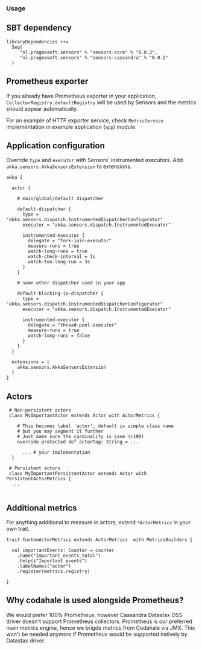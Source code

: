 ### Usage

## SBT dependency

```
libraryDependencies ++= 
  Seq(
     "nl.pragmasoft.sensors" % "sensors-core" % "0.0.2",
     "nl.pragmasoft.sensors" % "sensors-cassandra" % "0.0.2"
  )
```

## Prometheus exporter

If you already have Prometheus exporter in your application, `CollectorRegistry.defaultRegistry` will be used by Sensors and the metrics should appear automatically.

For an example of HTTP exporter service, check `MetricService` implementation in example application (`app`) module. 

## Application configuration

Override `type` and `executor` with Sensors' instrumented executors.
Add `akka.sensors.AkkaSensorsExtension` to extensions.

```
akka {

  actor {

    # main/global/default dispatcher

    default-dispatcher {
      type = "akka.sensors.dispatch.InstrumentedDispatcherConfigurator"
      executor = "akka.sensors.dispatch.InstrumentedExecutor"

      instrumented-executor {
        delegate = "fork-join-executor" 
        measure-runs = true
        watch-long-runs = true
        watch-check-interval = 1s
        watch-too-long-run = 3s
      }
    }

    # some other dispatcher used in your app

    default-blocking-io-dispatcher {
      type = "akka.sensors.dispatch.InstrumentedDispatcherConfigurator"
      executor = "akka.sensors.dispatch.InstrumentedExecutor"

      instrumented-executor {
        delegate = "thread-pool-executor"
        measure-runs = true
        watch-long-runs = false
      }
    }
  }

  extensions = [
    akka.sensors.AkkaSensorsExtension
  ]
}

```

## Actors

```
 # Non-persistent actors
 class MyImportantActor extends Actor with ActorMetrics {

    # This becomes label 'actor', default is simple class name
    # but you may segment it further
    # Just make sure the cardinality is sane (<100)
    override protected def actorTag: String = ... 

      ... # your implementation
  }

 # Persistent actors
 class MyImportantPersistentActor extends Actor with PersistentActorMetrics {
  ...


```

## Additional metrics

For anything additional to measure in actors, extend `*ActorMetrics` in your own trait.

```
trait CustomActorMetrics extends ActorMetrics  with MetricsBuilders {

  val importantEvents: Counter = counter
    .name("important_events_total")
    .help(s"Important events")
    .labelNames("actor")
    .register(metrics.registry)

}

```

## Why codahale is used alongside Prometheus?

We would prefer 100% Prometheus, however Cassandra Datastax OSS driver doesn't support Prometheus collectors.
Prometheus is our preferred main metrics engine, hence we brigde metrics from Codahale via JMX.
This won't be needed anymore if Prometheus would be supported natively by Datastax driver.
